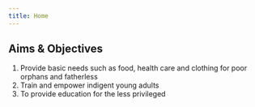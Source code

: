 ```yaml
---
title: Home
---
```

## Aims & Objectives

1. Provide basic needs such as food, health care and clothing for poor orphans and fatherless
1. Train and empower indigent young adults
1. To provide education for the less privileged




